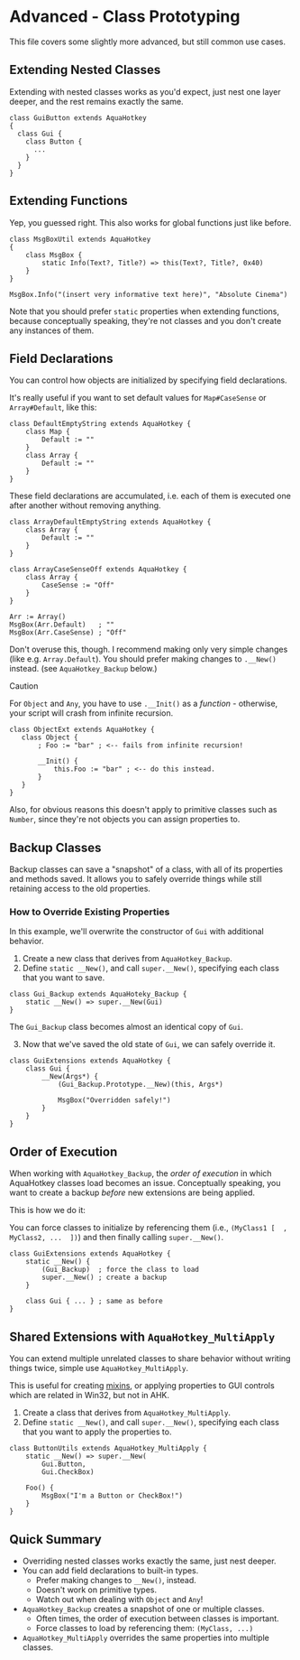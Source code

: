 # Advanced - Class Prototyping

This file covers some slightly more advanced, but still common use cases.

## Extending Nested Classes

Extending with nested classes works as you'd expect, just nest one layer deeper,
and the rest remains exactly the same.

```ahk
class GuiButton extends AquaHotkey
{
  class Gui {
    class Button {
      ...
    }
  }
}
```

## Extending Functions

Yep, you guessed right. This also works for global functions just like before.

```ahk
class MsgBoxUtil extends AquaHotkey
{
    class MsgBox {
        static Info(Text?, Title?) => this(Text?, Title?, 0x40)
    }
}

MsgBox.Info("(insert very informative text here)", "Absolute Cinema")
```

Note that you should prefer `static` properties when extending functions,
because conceptually speaking, they're not classes and you don't create any
instances of them.

## Field Declarations

You can control how objects are initialized by specifying field declarations.

It's really useful if you want to set default values for `Map#CaseSense`
or `Array#Default`, like this:

```ahk
class DefaultEmptyString extends AquaHotkey {
    class Map {
        Default := ""
    }
    class Array {
        Default := ""
    }
}
```

These field declarations are accumulated, i.e. each of them is executed one
after another without removing anything.

```ahk
class ArrayDefaultEmptyString extends AquaHotkey {
    class Array {
        Default := ""
    }
}

class ArrayCaseSenseOff extends AquaHotkey {
    class Array {
        CaseSense := "Off"
    }
}

Arr := Array()
MsgBox(Arr.Default)   ; ""
MsgBox(Arr.CaseSense) ; "Off"
```

Don't overuse this, though. I recommend making only very simple changes
(like e.g. `Array.Default`). You should prefer making changes to `.__New()`
instead. (see `AquaHotkey_Backup` below.)

> [!CAUTION]
>For `Object` and `Any`, you have to use `.__Init()` as a *function* -
>otherwise, your script will crash from infinite recursion.
>
>```ahk
>class ObjectExt extends AquaHotkey {
>    class Object {
>        ; Foo := "bar" ; <-- fails from infinite recursion!
>
>        __Init() {
>            this.Foo := "bar" ; <-- do this instead.
>        }
>    }
>}
>```

Also, for obvious reasons this doesn't apply to primitive classes such as
`Number`, since they're not objects you can assign properties to.

## Backup Classes

Backup classes can save a "snapshot" of a class, with all of its properties
and methods saved. It allows you to safely override things while still retaining
access to the old properties.

### How to Override Existing Properties

In this example, we'll overwrite the constructor of `Gui` with additional
behavior.

1. Create a new class that derives from `AquaHotkey_Backup`.
2. Define `static __New()`, and call `super.__New()`, specifying each class
   that you want to save.

```ahk
class Gui_Backup extends AquaHoteky_Backup {
    static __New() => super.__New(Gui)
}
```

The `Gui_Backup` class becomes almost an identical copy of `Gui`.

3. Now that we've saved the old state of `Gui`, we can safely override it.

```ahk
class GuiExtensions extends AquaHotkey {
    class Gui {
        __New(Args*) {
            (Gui_Backup.Prototype.__New)(this, Args*)

            MsgBox("Overridden safely!")
        }
    }
}
```

## Order of Execution

When working with `AquaHotkey_Backup`, the *order of execution* in which
AquaHotkey classes load becomes an issue. Conceptually speaking, you want to
create a backup *before* new extensions are being applied.

This is how we do it:

You can force classes to initialize by referencing them (i.e.,
`(MyClass1 [  , MyClass2, ...  ])`) and then finally calling `super.__New()`.

```ahk
class GuiExtensions extends AquaHotkey {
    static __New() {
        (Gui_Backup)  ; force the class to load
        super.__New() ; create a backup
    }

    class Gui { ... } ; same as before
}
```

## Shared Extensions with `AquaHotkey_MultiApply`

You can extend multiple unrelated classes to share behavior without writing
things twice, simple use `AquaHotkey_MultiApply`.

This is useful for creating [mixins](https://en.wikipedia.org/wiki/Mixin),
or applying properties to GUI controls which are related in Win32, but not
in AHK.

1. Create a class that derives from `AquaHotkey_MultiApply`.
2. Define `static __New()`, and call `super.__New()`, specifying each class
   that you want to apply the properties to.

```ahk
class ButtonUtils extends AquaHotkey_MultiApply {
    static __New() => super.__New(
        Gui.Button,
        Gui.CheckBox)

    Foo() {
        MsgBox("I'm a Button or CheckBox!")
    }
}
```

## Quick Summary

- Overriding nested classes works exactly the same, just nest deeper.
- You can add field declarations to built-in types.
  - Prefer making changes to `__New()`, instead.
  - Doesn't work on primitive types.
  - Watch out when dealing with `Object` and `Any`!
- `AquaHotkey_Backup` creates a snapshot of one or multiple classes.
  - Often times, the order of execution between classes is important.
  - Force classes to load by referencing them: `(MyClass, ...)`
- `AquaHotkey_MultiApply` overrides the same properties into multiple classes.
